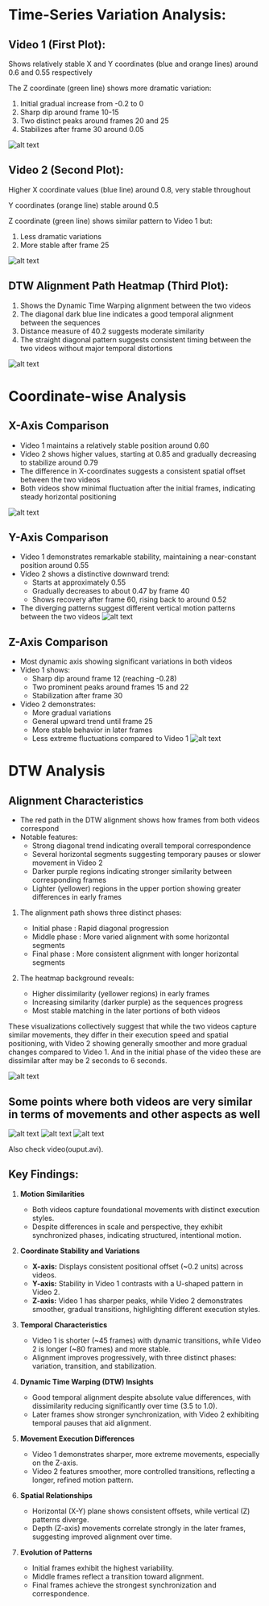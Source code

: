 # Time-Series Variation Analysis:

## Video 1 (First Plot):


Shows relatively stable X and Y coordinates (blue and orange lines) around 0.6 and 0.55 respectively



The Z coordinate (green line) shows more dramatic variation:

1. Initial gradual increase from -0.2 to 0
2. Sharp dip around frame 10-15
3. Two distinct peaks around frames 20 and 25
4. Stabilizes after frame 30 around 0.05

![alt text](image-1.png)


## Video 2 (Second Plot):


Higher X coordinate values (blue line) around 0.8, very stable throughout

Y coordinates (orange line) stable around 0.5

Z coordinate (green line) shows similar pattern to Video 1 but:

1. Less dramatic variations
2. More stable after frame 25


![alt text](image-2.png)


## DTW Alignment Path Heatmap (Third Plot):


1. Shows the Dynamic Time Warping alignment between the two videos
2. The diagonal dark blue line indicates a good temporal alignment between the sequences
3. Distance measure of 40.2 suggests moderate similarity
4. The straight diagonal pattern suggests consistent timing between the two videos without major temporal distortions

![alt text](image-7.png)
















# Coordinate-wise Analysis

## X-Axis Comparison
- Video 1 maintains a relatively stable position around 0.60
- Video 2 shows higher values, starting at 0.85 and gradually decreasing to stabilize around 0.79
- The difference in X-coordinates suggests a consistent spatial offset between the two videos
- Both videos show minimal fluctuation after the initial frames, indicating steady horizontal positioning

![alt text](image-3.png)

## Y-Axis Comparison
- Video 1 demonstrates remarkable stability, maintaining a near-constant position around 0.55
- Video 2 shows a distinctive downward trend:
  - Starts at approximately 0.55
  - Gradually decreases to about 0.47 by frame 40
  - Shows recovery after frame 60, rising back to around 0.52
- The diverging patterns suggest different vertical motion patterns between the two videos
![alt text](image-4.png)

## Z-Axis Comparison
- Most dynamic axis showing significant variations in both videos
- Video 1 shows:
  - Sharp dip around frame 12 (reaching -0.28)
  - Two prominent peaks around frames 15 and 22
  - Stabilization after frame 30
- Video 2 demonstrates:
  - More gradual variations
  - General upward trend until frame 25
  - More stable behavior in later frames
  - Less extreme fluctuations compared to Video 1
![alt text](image-5.png)


# DTW Analysis

## Alignment Characteristics
- The red path in the DTW alignment shows how frames from both videos correspond
- Notable features:
  - Strong diagonal trend indicating overall temporal correspondence
  - Several horizontal segments suggesting temporary pauses or slower movement in Video 2
  - Darker purple regions indicating stronger similarity between corresponding frames
  - Lighter (yellower) regions in the upper portion showing greater differences in early frames


1. The alignment path shows three distinct phases:
   - Initial phase : Rapid diagonal progression
   - Middle phase : More varied alignment with some horizontal segments
   - Final phase : More consistent alignment with longer horizontal segments

2. The heatmap background reveals:
   - Higher dissimilarity (yellower regions) in early frames
   - Increasing similarity (darker purple) as the sequences progress
   - Most stable matching in the later portions of both videos

These visualizations collectively suggest that while the two videos capture similar movements, they differ in their execution speed and spatial positioning, with Video 2 showing generally smoother and more gradual changes compared to Video 1.
And in the initial phase of the video these are dissimilar after may be 2 seconds to 6 seconds.

![alt text](image-8.png)



## Some points where both videos are very similar  in terms of movements and other aspects as well

![alt text](../debug_frame_0.png) ![alt text](../debug_frame_100.png) ![alt text](../debug_frame_200.png)



Also check video(ouput.avi).


## Key Findings:


1. **Motion Similarities**  
   - Both videos capture foundational movements with distinct execution styles.  
   - Despite differences in scale and perspective, they exhibit synchronized phases, indicating structured, intentional motion.

2. **Coordinate Stability and Variations**  
   - **X-axis:** Displays consistent positional offset (~0.2 units) across videos.  
   - **Y-axis:** Stability in Video 1 contrasts with a U-shaped pattern in Video 2.  
   - **Z-axis:** Video 1 has sharper peaks, while Video 2 demonstrates smoother, gradual transitions, highlighting different execution styles.

3. **Temporal Characteristics**  
   - Video 1 is shorter (~45 frames) with dynamic transitions, while Video 2 is longer (~80 frames) and more stable.  
   - Alignment improves progressively, with three distinct phases: variation, transition, and stabilization.

4. **Dynamic Time Warping (DTW) Insights**  
   - Good temporal alignment despite absolute value differences, with dissimilarity reducing significantly over time (3.5 to 1.0).  
   - Later frames show stronger synchronization, with Video 2 exhibiting temporal pauses that aid alignment.

5. **Movement Execution Differences**  
   - Video 1 demonstrates sharper, more extreme movements, especially on the Z-axis.  
   - Video 2 features smoother, more controlled transitions, reflecting a longer, refined motion pattern.

6. **Spatial Relationships**  
   - Horizontal (X-Y) plane shows consistent offsets, while vertical (Z) patterns diverge.  
   - Depth (Z-axis) movements correlate strongly in the later frames, suggesting improved alignment over time.

7. **Evolution of Patterns**  
   - Initial frames exhibit the highest variability.  
   - Middle frames reflect a transition toward alignment.  
   - Final frames achieve the strongest synchronization and correspondence.

